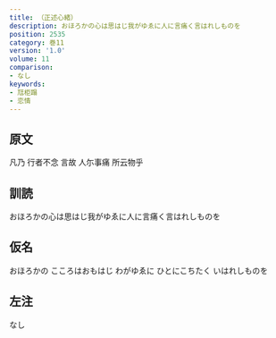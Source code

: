 ```yaml
---
title: （正述心緒）
description: おほろかの心は思はじ我がゆゑに人に言痛く言はれしものを
position: 2535
category: 巻11
version: '1.0'
volume: 11
comparison:
- なし
keywords:
- 尫柜蹋
- 恋情
---
```


## 原文

凡乃 行者不念 言故 人尓事痛 所云物乎

## 訓読

おほろかの心は思はじ我がゆゑに人に言痛く言はれしものを

## 仮名

おほろかの こころはおもはじ わがゆゑに ひとにこちたく いはれしものを

## 左注

なし
